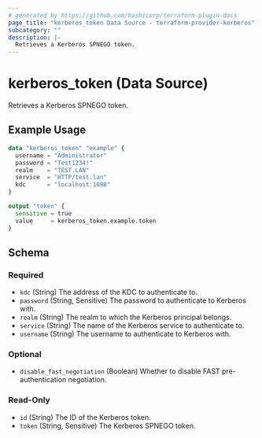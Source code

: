 ```yaml
---
# generated by https://github.com/hashicorp/terraform-plugin-docs
page_title: "kerberos_token Data Source - terraform-provider-kerberos"
subcategory: ""
description: |-
  Retrieves a Kerberos SPNEGO token.
---
```


# kerberos_token (Data Source)

Retrieves a Kerberos SPNEGO token.

## Example Usage

```terraform
data "kerberos_token" "example" {
  username = "Administrator"
  password = "Test1234!"
  realm    = "TEST.LAN"
  service  = "HTTP/test.lan"
  kdc      = "localhost:1088"
}

output "token" {
  sensitive = true
  value     = kerberos_token.example.token
}
```

<!-- schema generated by tfplugindocs -->
## Schema

### Required

- `kdc` (String) The address of the KDC to authenticate to.
- `password` (String, Sensitive) The password to authenticate to Kerberos with.
- `realm` (String) The realm to which the Kerberos principal belongs.
- `service` (String) The name of the Kerberos service to authenticate to.
- `username` (String) The username to authenticate to Kerberos with.

### Optional

- `disable_fast_negotiation` (Boolean) Whether to disable FAST pre-authentication negotiation.

### Read-Only

- `id` (String) The ID of the Kerberos token.
- `token` (String, Sensitive) The Kerberos SPNEGO token.

